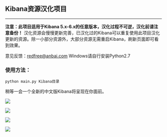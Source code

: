 ## Kibana资源汉化项目

---
**注意：此项目适用于Kibana 5.x-6.x的任意版本，汉化过程不可逆，汉化前请注意备份！** 汉化资源会慢慢更新完善，已汉化过的Kibana可以重复使用此项目汉化更新的资源。除一小部分资源外，大部分资源无需重启Kibana，刷新页面即可看到效果。

意见反馈：redfree@anbai.com  Windows请自行安装Python2.7

### 使用方法：
```
python main.py Kibana目录
```
稍等一会一个全新的中文版Kibana将呈现在你面前。

![](https://github.com/anbai-inc/Kibana_Hanization/blob/master/image/welcome.png)

![](https://github.com/anbai-inc/Kibana_Hanization/blob/master/image/kibana.png)

![](https://github.com/anbai-inc/Kibana_Hanization/blob/master/image/visual.png)

![](https://github.com/anbai-inc/Kibana_Hanization/blob/master/image/visualize.png)
